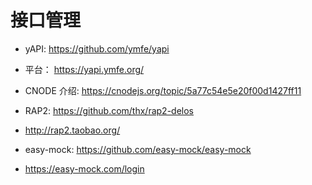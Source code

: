 # 接口管理

* yAPI: https://github.com/ymfe/yapi
* 平台： https://yapi.ymfe.org/
* CNODE 介绍: https://cnodejs.org/topic/5a77c54e5e20f00d1427ff11

* RAP2: https://github.com/thx/rap2-delos
* http://rap2.taobao.org/


* easy-mock: https://github.com/easy-mock/easy-mock
* https://easy-mock.com/login
